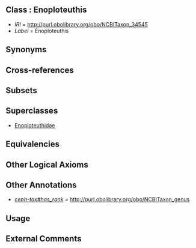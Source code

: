 
## Class : Enoploteuthis

 * *IRI* = http://purl.obolibrary.org/obo/NCBITaxon_34545
 * *Label* = Enoploteuthis

## Synonyms


## Cross-references


## Subsets


## Superclasses

 * [Enoploteuthidae](../../NCBITaxon/23/NCBITaxon_6623.md)

## Equivalencies


## Other Logical Axioms


## Other Annotations

 * *[ceph-tax#has_rank](../../ceph-tax#has/nk/ceph-tax#has_rank.md)* = http://purl.obolibrary.org/obo/NCBITaxon_genus

## Usage


## External Comments

